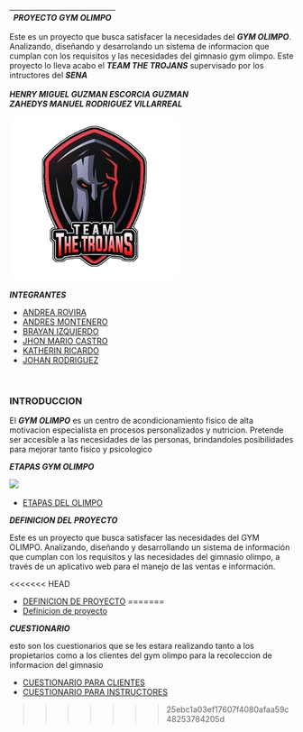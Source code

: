 | ***PROYECTO GYM OLIMPO*** |
| ------------------------- |

Este es un proyecto que busca satisfacer la necesidades del ***GYM OLIMPO***. Analizando, diseñando y desarrolando
un sistema de informacion que cumplan con los requisitos y las necesidades del gimnasio gym olimpo. Este proyecto lo lleva 
acabo el ***TEAM THE TROJANS*** supervisado por los intructores del ***SENA*** <br>
<br>
***HENRY MIGUEL GUZMAN ESCORCIA GUZMAN***<br>
***ZAHEDYS MANUEL RODRIGUEZ VILLARREAL***<br>

<img src="avance-del-proyecto/img-del-proyecto/LOGO.png" width="300"><br>

***INTEGRANTES***

- [ANDREA ROVIRA](hojas-de-vidas/hdv-andrea-rovira.md)
- [ANDRES MONTENERO](hojas-de-vidas/hdv-andres-montenegro.md)
- [BRAYAN IZQUIERDO](hojas-de-vidas/hdv-brayan-izquierdo.md)
- [JHON MARIO CASTRO](hojas-de-vidas/hdv-johan-rodriguez.md)
- [KATHERIN RICARDO](hojas-de-vidas/hdv-katherin-ricardo.md)
- [JOHAN RODRIGUEZ](hojas-de-vidas/hdv-johan-rodriguez.md)
<br>

### INTRODUCCION

El ***GYM OLIMPO*** es un centro de acondicionamiento fisico de alta motivacion especialista en procesos personalizados y nutricion. 
Pretende ser accesible a las necesidades de las personas, brindandoles posibilidades para mejorar tanto fisico y psicologico
<br>

***ETAPAS GYM OLIMPO***<br>

   <img src="avance-del-proyecto/img-del-proyecto/collage-olimpo.jpg" width="300"><br>

- [ETAPAS DEL OLIMPO](avance-del-proyecto/ETAPAS-DE-OLIMPO.md)

***DEFINICION DEL PROYECTO***

Este es un proyecto que busca satisfacer las necesidades del GYM OLIMPO. Analizando, diseñando y desarrollando un sistema de información que cumplan con los requisitos y las necesidades del gimnasio olimpo, a través de un aplicativo web para el manejo de las ventas e información.

<<<<<<< HEAD
- [DEFINICION DE PROYECTO](avance-del-proyecto/definicion-de-proyecto/definicion-de-proyecto.md)
=======
- [Definicion de proyecto](avance-del-proyecto/definicion-de-proyecto/definicio-de-proyecto.md)

***CUESTIONARIO***<br>

esto son los cuestionarios que se les estara realizando tanto a los propietarios como a los clientes del gym olimpo para la recoleccion de informacion del gimnasio<br>

- [CUESTIONARIO PARA CLIENTES](avance-del-proyecto/cuestionario/formulario-clientes.md)
- [CUESTIONARIO PARA INSTRUCTORES](avance-del-proyecto/cuestionario/formulario-instructor.md)
>>>>>>> 25ebc1a03ef17607f4080afaa59c48253784205d

